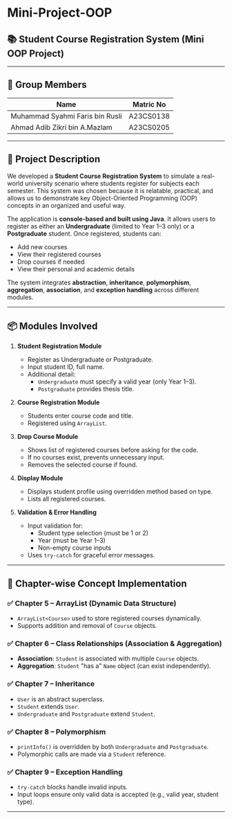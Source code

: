 # Mini-Project-OOP

## 📚 Student Course Registration System (Mini OOP Project)

---

## 👥 Group Members

| Name                                   | Matric No     |
|----------------------------------------|---------------|
| Muhammad Syahmi Faris bin Rusli        | A23CS0138     |
| Ahmad Adib Zikri bin A.Mazlam          | A23CS0205     |

---

## 📘 Project Description

We developed a **Student Course Registration System** to simulate a real-world university scenario where students register for subjects each semester. This system was chosen because it is relatable, practical, and allows us to demonstrate key Object-Oriented Programming (OOP) concepts in an organized and useful way.

The application is **console-based and built using Java**. It allows users to register as either an **Undergraduate** (limited to Year 1–3 only) or a **Postgraduate** student. Once registered, students can:
- Add new courses
- View their registered courses
- Drop courses if needed
- View their personal and academic details

The system integrates **abstraction**, **inheritance**, **polymorphism**, **aggregation**, **association**, and **exception handling** across different modules.

---

## 📦 Modules Involved

1. **Student Registration Module**
   - Register as Undergraduate or Postgraduate.
   - Input student ID, full name.
   - Additional detail:
     - `Undergraduate` must specify a valid year (only Year 1–3).
     - `Postgraduate` provides thesis title.

2. **Course Registration Module**
   - Students enter course code and title.
   - Registered using `ArrayList`.

3. **Drop Course Module**
   - Shows list of registered courses before asking for the code.
   - If no courses exist, prevents unnecessary input.
   - Removes the selected course if found.

4. **Display Module**
   - Displays student profile using overridden method based on type.
   - Lists all registered courses.

5. **Validation & Error Handling**
   - Input validation for:
     - Student type selection (must be 1 or 2)
     - Year (must be Year 1–3)
     - Non-empty course inputs
   - Uses `try-catch` for graceful error messages.

---

## 🧠 Chapter-wise Concept Implementation

### ✅ Chapter 5 – ArrayList (Dynamic Data Structure)
- `ArrayList<Course>` used to store registered courses dynamically.
- Supports addition and removal of `Course` objects.

### ✅ Chapter 6 – Class Relationships (Association & Aggregation)
- **Association**: `Student` is associated with multiple `Course` objects.
- **Aggregation**: `Student` "has a" `Name` object (can exist independently).

### ✅ Chapter 7 – Inheritance
- `User` is an abstract superclass.
- `Student` extends `User`.
- `Undergraduate` and `Postgraduate` extend `Student`.

### ✅ Chapter 8 – Polymorphism
- `printInfo()` is overridden by both `Undergraduate` and `Postgraduate`.
- Polymorphic calls are made via a `Student` reference.

### ✅ Chapter 9 – Exception Handling
- `try-catch` blocks handle invalid inputs.
- Input loops ensure only valid data is accepted (e.g., valid year, student type).

---
